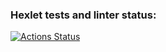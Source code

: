 ### Hexlet tests and linter status:
[![Actions Status](https://github.com/JuanPabloCandia/backend-project-141/actions/workflows/hexlet-check.yml/badge.svg)](https://github.com/JuanPabloCandia/backend-project-141/actions)